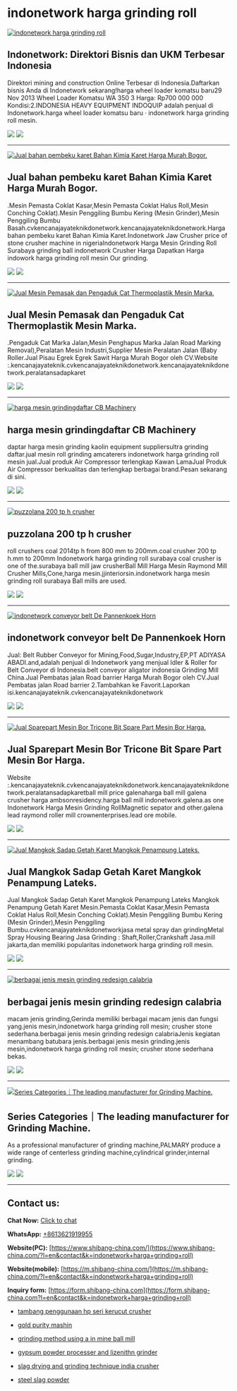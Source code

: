 # indonetwork harga grinding roll

<a href="https://swt.shibang-china.com/?l=en&img&k=indonetwork+harga+grinding+roll" target="_blank">![indonetwork harga grinding roll](http://static.shibang-china.com/all-800x300/896.jpg)</a>

## Indonetwork: Direktori Bisnis dan UKM Terbesar Indonesia
Direktori mining and construction Online Terbesar di Indonesia.Daftarkan bisnis Anda di Indonetwork sekarang!harga wheel loader komatsu baru29 Nov 2013 Wheel Loader Komatsu WA 350 3 Harga: Rp700 000 000 Kondisi:2.INDONESIA HEAVY EQUIPMENT INDOQUIP adalah penjual di Indonetwork.harga wheel loader komatsu baru &middot; indonetwork harga grinding roll mesin.


<a href="https://whatsapp.shibangsoft.com/WhatsApp.php" target="_blank" title="WhatsApp">![](http://static.shibang-china.com/icon/whatsapp.png)</a> <a href="https://swt.shibang-china.com/?l=en&icon&k=indonetwork+harga+grinding+roll" target="_blank">![](http://static.shibang-china.com/icon/chat-en.png)</a>

---

<a href="https://swt.shibang-china.com/?l=en&img&k=indonetwork+harga+grinding+roll" target="_blank">![Jual bahan pembeku karet Bahan Kimia Karet Harga Murah Bogor.](http://static.shibang-china.com/all-800x300/3.jpg)</a>

## Jual bahan pembeku karet Bahan Kimia Karet Harga Murah Bogor.
.Mesin Pemasta Coklat Kasar,Mesin Pemasta Coklat Halus Roll,Mesin Conching Coklat).Mesin Penggiling Bumbu Kering (Mesin Grinder),Mesin Penggiling Bumbu Basah.cvkencanajayateknikdonetwork.kencanajayateknikdonetwork.Harga bahan pembeku karet Bahan Kimia Karet.Indonetwork Jaw Crusher price of stone crusher machine in nigeriaIndonetwork Harga Mesin Grinding Roll Surabaya grinding ball indonetwork Crusher Harga Dapatkan Harga indowork harga grinding roll mesin Our grinding.


<a href="https://whatsapp.shibangsoft.com/WhatsApp.php" target="_blank" title="WhatsApp">![](http://static.shibang-china.com/icon/whatsapp.png)</a> <a href="https://swt.shibang-china.com/?l=en&icon&k=indonetwork+harga+grinding+roll" target="_blank">![](http://static.shibang-china.com/icon/chat-en.png)</a>

---

<a href="https://swt.shibang-china.com/?l=en&img&k=indonetwork+harga+grinding+roll" target="_blank">![Jual Mesin Pemasak dan Pengaduk Cat Thermoplastik Mesin Marka.](http://static.shibang-china.com/all-800x300/1088.jpg)</a>

## Jual Mesin Pemasak dan Pengaduk Cat Thermoplastik Mesin Marka.
.Pengaduk Cat Marka Jalan,Mesin Penghapus Marka Jalan Road Marking Removal),Peralatan Mesin Industri,Supplier Mesin Peralatan Jalan (Baby Roller.Jual Pisau Egrek Egrek Sawit Harga Murah Bogor oleh CV.Website :.kencanajayateknik.cvkencanajayateknikdonetwork.kencanajayateknikdonetwork.peralatansadapkaret


<a href="https://whatsapp.shibangsoft.com/WhatsApp.php" target="_blank" title="WhatsApp">![](http://static.shibang-china.com/icon/whatsapp.png)</a> <a href="https://swt.shibang-china.com/?l=en&icon&k=indonetwork+harga+grinding+roll" target="_blank">![](http://static.shibang-china.com/icon/chat-en.png)</a>

---

<a href="https://swt.shibang-china.com/?l=en&img&k=indonetwork+harga+grinding+roll" target="_blank">![harga mesin grindingdaftar CB Machinery](http://static.shibang-china.com/all-800x300/887.jpg)</a>

## harga mesin grindingdaftar CB Machinery
daptar harga mesin grinding kaolin equipment suppliersultra grinding daftar.jual mesin roll grinding amcaterers indonetwork harga grinding roll mesin jual.Jual produk Air Compressor terlengkap Kawan LamaJual Produk Air Compressor berkualitas dan terlengkap berbagai brand.Pesan sekarang di sini.


<a href="https://whatsapp.shibangsoft.com/WhatsApp.php" target="_blank" title="WhatsApp">![](http://static.shibang-china.com/icon/whatsapp.png)</a> <a href="https://swt.shibang-china.com/?l=en&icon&k=indonetwork+harga+grinding+roll" target="_blank">![](http://static.shibang-china.com/icon/chat-en.png)</a>

---

<a href="https://swt.shibang-china.com/?l=en&img&k=indonetwork+harga+grinding+roll" target="_blank">![puzzolana 200 tp h crusher](http://static.shibang-china.com/all-800x300/1091.jpg)</a>

## puzzolana 200 tp h crusher
roll crushers coal 2014tp h from 800 mm to 200mm.coal crusher 200 tp h.mm to 200mm Indonetwork harga grinding roll surabaya coal crusher is one of the.surabaya ball mill jaw crusherBall Mill Harga Mesin Raymond Mill Crusher Mills,Cone,harga mesin.jjinteriorsin.indonetwork harga mesin grinding roll surabaya Ball mills are used.


<a href="https://whatsapp.shibangsoft.com/WhatsApp.php" target="_blank" title="WhatsApp">![](http://static.shibang-china.com/icon/whatsapp.png)</a> <a href="https://swt.shibang-china.com/?l=en&icon&k=indonetwork+harga+grinding+roll" target="_blank">![](http://static.shibang-china.com/icon/chat-en.png)</a>

---

<a href="https://swt.shibang-china.com/?l=en&img&k=indonetwork+harga+grinding+roll" target="_blank">![indonetwork conveyor belt De Pannenkoek Horn](http://static.shibang-china.com/all-800x300/986.jpg)</a>

## indonetwork conveyor belt De Pannenkoek Horn
Jual: Belt Rubber Conveyor for Mining,Food,Sugar,Industry,EP,PT ADIYASA ABADI.and,adalah penjual di Indonetwork yang menjual Idler &amp; Roller for Belt Conveyor di Indonesia.belt conveyor aligator indonesia Grinding Mill China.Jual Pembatas jalan Road barrier Harga Murah Bogor oleh CV.Jual Pembatas jalan Road barrier 2.Tambahkan ke Favorit.Laporkan isi.kencanajayateknik.cvkencanajayateknikdonetwork


<a href="https://whatsapp.shibangsoft.com/WhatsApp.php" target="_blank" title="WhatsApp">![](http://static.shibang-china.com/icon/whatsapp.png)</a> <a href="https://swt.shibang-china.com/?l=en&icon&k=indonetwork+harga+grinding+roll" target="_blank">![](http://static.shibang-china.com/icon/chat-en.png)</a>

---

<a href="https://swt.shibang-china.com/?l=en&img&k=indonetwork+harga+grinding+roll" target="_blank">![Jual Sparepart Mesin Bor Tricone Bit Spare Part Mesin Bor Harga.](http://static.shibang-china.com/all-800x300/1515.jpg)</a>

## Jual Sparepart Mesin Bor Tricone Bit Spare Part Mesin Bor Harga.
Website :.kencanajayateknik.cvkencanajayateknikdonetwork.kencanajayateknikdonetwork.peralatansadapkaretball mill price galenaharga ball mill galena crusher harga ambsonresidency.harga ball mill indonetwork.galena.as one Indonetwork Harga Mesin Grinding RollMagnetic sepator and other.galena lead raymond roller mill crownenterprises.lead ore mobile.


<a href="https://whatsapp.shibangsoft.com/WhatsApp.php" target="_blank" title="WhatsApp">![](http://static.shibang-china.com/icon/whatsapp.png)</a> <a href="https://swt.shibang-china.com/?l=en&icon&k=indonetwork+harga+grinding+roll" target="_blank">![](http://static.shibang-china.com/icon/chat-en.png)</a>

---

<a href="https://swt.shibang-china.com/?l=en&img&k=indonetwork+harga+grinding+roll" target="_blank">![Jual Mangkok Sadap Getah Karet Mangkok Penampung Lateks.](http://static.shibang-china.com/all-800x300/1417.jpg)</a>

## Jual Mangkok Sadap Getah Karet Mangkok Penampung Lateks.
Jual Mangkok Sadap Getah Karet Mangkok Penampung Lateks Mangkok Penampung Getah Karet Mesin.Pemasta Coklat Kasar,Mesin Pemasta Coklat Halus Roll,Mesin Conching Coklat).Mesin Penggiling Bumbu Kering (Mesin Grinder),Mesin Penggiling Bumbu.cvkencanajayateknikdonetworkjasa metal spray dan grindingMetal Spray Housing Bearing Jasa Grinding : Shaft,Roller,Crankshaft Jasa.mill jakarta,dan memiliki popularitas indonetwork harga grinding roll mesin.


<a href="https://whatsapp.shibangsoft.com/WhatsApp.php" target="_blank" title="WhatsApp">![](http://static.shibang-china.com/icon/whatsapp.png)</a> <a href="https://swt.shibang-china.com/?l=en&icon&k=indonetwork+harga+grinding+roll" target="_blank">![](http://static.shibang-china.com/icon/chat-en.png)</a>

---

<a href="https://swt.shibang-china.com/?l=en&img&k=indonetwork+harga+grinding+roll" target="_blank">![berbagai jenis mesin grinding redesign calabria](http://static.shibang-china.com/all-800x300/1242.jpg)</a>

## berbagai jenis mesin grinding redesign calabria
macam jenis grinding,Gerinda memiliki berbagai macam jenis dan fungsi yang.jenis mesin,indonetwork harga grinding roll mesin; crusher stone sederhana.berbagai jenis mesin grinding redesign calabriaJenis kegiatan menambang batubara jenis.berbagai jenis mesin grinding.jenis mesin,indonetwork harga grinding roll mesin; crusher stone sederhana bekas.


<a href="https://whatsapp.shibangsoft.com/WhatsApp.php" target="_blank" title="WhatsApp">![](http://static.shibang-china.com/icon/whatsapp.png)</a> <a href="https://swt.shibang-china.com/?l=en&icon&k=indonetwork+harga+grinding+roll" target="_blank">![](http://static.shibang-china.com/icon/chat-en.png)</a>

---

<a href="https://swt.shibang-china.com/?l=en&img&k=indonetwork+harga+grinding+roll" target="_blank">![Series Categories｜The leading manufacturer for Grinding Machine.](http://static.shibang-china.com/all-800x300/151.jpg)</a>

## Series Categories｜The leading manufacturer for Grinding Machine.
As a professional manufacturer of grinding machine,PALMARY produce a wide range of centerless grinding machine,cylindrical grinder,internal grinding.

<a href="https://whatsapp.shibangsoft.com/WhatsApp.php" target="_blank" title="WhatsApp">![](http://static.shibang-china.com/icon/whatsapp.png)</a> <a href="https://swt.shibang-china.com/?l=en&icon&k=indonetwork+harga+grinding+roll" target="_blank">![](http://static.shibang-china.com/icon/chat-en.png)</a>

---
## Contact us:

**Chat Now:** [Click to chat](https://swt.shibang-china.com?l=en&contact&k=indonetwork+harga+grinding+roll)

**WhatsApp:**  [+8613621919955](https://whatsapp.shibangsoft.com/WhatsApp.php)

**Website(PC):** [https://www.shibang-china.com/](https://www.shibang-china.com/?l=en&contact&k=indonetwork+harga+grinding+roll)

**Website(mobile):** [https://m.shibang-china.com/](https://m.shibang-china.com/?l=en&contact&k=indonetwork+harga+grinding+roll)

**Inquiry form:** [https://form.shibang-china.com](https://form.shibang-china.com?l=en&contact&k=indonetwork+harga+grinding+roll)

* [tambang penggunaan hp seri kerucut crusher](../136/tambang%20penggunaan%20hp%20seri%20kerucut%20crusher.md)

* [gold purity mashin](../128/gold%20purity%20mashin.md)

* [grinding method using a in mine ball mill](../137/grinding%20method%20using%20a%20in%20mine%20ball%20mill.md)

* [gypsum powder processer and lizenithn grinder](../134/gypsum%20powder%20processer%20and%20lizenithn%20grinder.md)

* [slag drying and grinding technique india crusher](../136/slag%20drying%20and%20grinding%20technique%20india%20crusher.md)

* [steel slag powder](../138/steel%20slag%20powder.md)